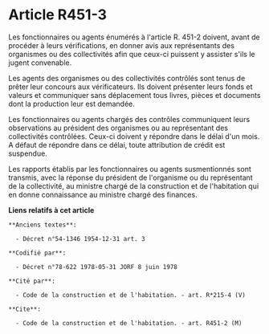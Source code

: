 # Article R451-3

Les fonctionnaires ou agents énumérés à l'article R. 451-2 doivent, avant de procéder à leurs vérifications, en donner avis
aux représentants des organismes ou des collectivités afin que ceux-ci puissent y assister s'ils le jugent convenable.

Les agents des organismes ou des collectivités contrôlés sont tenus de prêter leur concours aux vérificateurs. Ils doivent
présenter leurs fonds et valeurs et communiquer sans déplacement tous livres, pièces et documents dont la production leur est
demandée.

Les fonctionnaires ou agents chargés des contrôles communiquent leurs observations au président des organismes ou au
représentant des collectivités contrôlées. Ceux-ci doivent y répondre dans le délai d'un mois. A défaut de répondre dans ce
délai, toute attribution de crédit est suspendue.

Les rapports établis par les fonctionnaires ou agents susmentionnés sont transmis, avec la réponse du président de
l'organisme ou du représentant de la collectivité, au ministre chargé de la construction et de l'habitation qui en donne
connaissance au ministre chargé des finances.

**Liens relatifs à cet article**

	**Anciens textes**:

	  - Décret n°54-1346 1954-12-31 art. 3

	**Codifié par**:

	  - Décret n°78-622 1978-05-31 JORF 8 juin 1978

	**Cité par**:

	  - Code de la construction et de l'habitation. - art. R*215-4 (V)

	**Cite**:

	  - Code de la construction et de l'habitation. - art. R451-2 (M)
